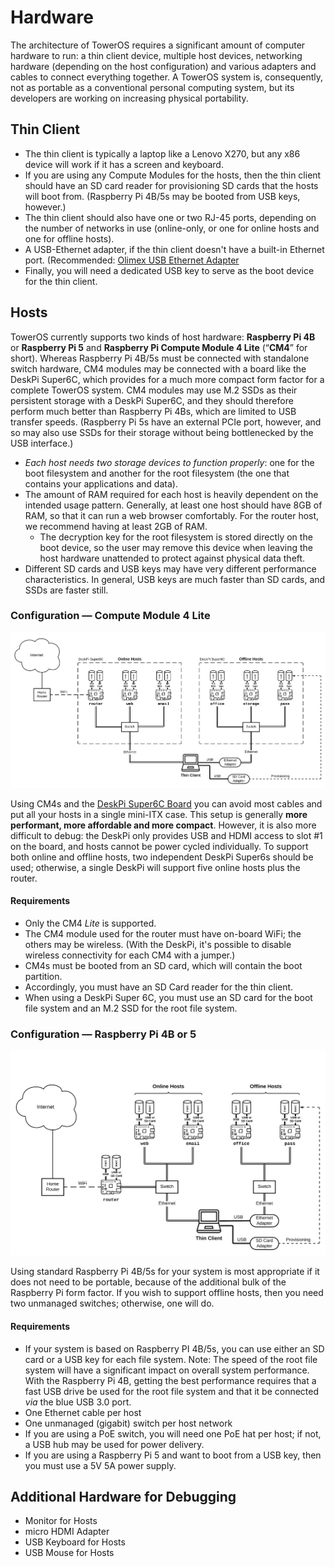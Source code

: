 # Hardware

The architecture of TowerOS requires a significant amount of computer hardware to run: a thin client device, multiple host devices, networking hardware (depending on the host configuration) and various adapters and cables to connect everything together. A TowerOS system is, consequently, not as portable as a conventional personal computing system, but its developers are working on increasing physical portability.


## Thin Client
- The thin client is typically a laptop like a Lenovo X270, but any x86 device will work if it has a screen and keyboard.
- If you are using any Compute Modules for the hosts, then the thin client should have an SD card reader for provisioning SD cards that the hosts will boot from. (Raspberry Pi 4B/5s may be booted from USB keys, however.)
- The thin client should also have one or two RJ-45 ports, depending on the number of networks in use (online-only, or one for online hosts and one for offline hosts).
- A USB-Ethernet adapter, if the thin client doesn't have a built-in Ethernet port. (Recommended: [Olimex USB Ethernet Adapter](https://www.olimex.com/Products/USB-Modules/USB-GIGABIT/open-source-hardware)
- Finally, you will need a dedicated USB key to serve as the boot device for the thin client.


## Hosts
TowerOS currently supports two kinds of host hardware: **Raspberry Pi 4B** or **Raspberry Pi 5** and **Raspberry Pi Compute Module 4 Lite** (“**CM4**” for short). Whereas Raspberry Pi 4B/5s must be connected with standalone switch hardware, CM4 modules may be connected with a board like the DeskPi Super6C, which provides for a much more compact form factor for a complete TowerOS system. CM4 modules may use M.2 SSDs as their persistent storage with a DeskPi Super6C, and they should therefore perform much better than Raspberry Pi 4Bs, which are limited to USB transfer speeds. (Raspberry Pi 5s have an external PCIe port, however, and so may also use SSDs for their storage without being bottlenecked by the USB interface.)

- *Each host needs two storage devices to function properly*: one for the boot filesystem and another for the root filesystem (the one that contains your applications and data).
- The amount of RAM required for each host is heavily dependent on the intended usage pattern. Generally, at least one host should have 8GB of RAM, so that it can run a web browser comfortably. For the router host, we recommend having at least 2GB of RAM.
    - The decryption key for the root filesystem is stored directly on the boot device, so the user may remove this device when leaving the host hardware unattended to protect against physical data theft.
- Different SD cards and USB keys may have very different performance characteristics. In general, USB keys are much faster than SD cards, and SSDs are faster still.


### Configuration — Compute Module 4 Lite

![Diagram - CM4](img/diagram-cm4.png)

Using CM4s and the [DeskPi Super6C Board](https://deskpi.com/collections/deskpi-super6c/products/deskpi-super6c-raspberry-pi-cm4-cluster-mini-itx-board-6-rpi-cm4-supported) you can avoid most cables and put all your hosts in a single mini-ITX case. This setup is generally **more performant, more affordable and more compact**. However, it is also more difficult to debug: the DeskPi only provides USB and HDMI access to slot #1 on the board, and hosts cannot be power cycled individually. To support both online and offline hosts, two independent DeskPi Super6s should be used; otherwise, a single DeskPi will support five online hosts plus the router.

#### Requirements
- Only the CM4 *Lite* is supported.
- The CM4 module used for the router must have on-board WiFi; the others may be wireless. (With the DeskPi, it's possible to disable wireless connectivity for each CM4 with a jumper.)
- CM4s must be booted from an SD card, which will contain the boot partition.
- Accordingly, you must have an SD Card reader for the thin client.
- When using a DeskPi Super 6C, you must use an SD card for the boot file system and an M.2 SSD for the root file system.


### Configuration — Raspberry Pi 4B or 5

![Diagram - RPi](img/diagram-rpi.png)

Using standard Raspberry Pi 4B/5s for your system is most appropriate if it does not need to be portable, because of the additional bulk of the Raspberry Pi form factor. If you wish to support offline hosts, then you need two unmanaged switches; otherwise, one will do.

#### Requirements
- If your system is based on Raspberry PI 4B/5s, you can use either an SD card or a USB key for each file system. Note: The speed of the root file system will have a significant impact on overall system performance. With the Raspberry Pi 4B, getting the best performance requires that a fast USB drive be used for the root file system and that it be connected _via_ the blue USB 3.0 port.
- One Ethernet cable per host
- One unmanaged (gigabit) switch per host network
- If you are using a PoE switch, you will need one PoE hat per host; if not, a USB hub may be used for power delivery.
- If you are using a Raspberry Pi 5 and want to boot from a USB key, then you must use a 5V 5A power supply.


## Additional Hardware for Debugging
* Monitor for Hosts
* micro HDMI Adapter
* USB Keyboard for Hosts
* USB Mouse for Hosts
